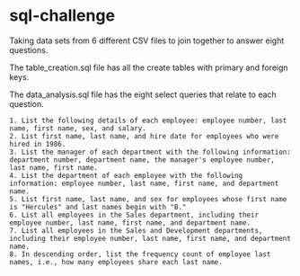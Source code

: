 # sql-challenge

Taking data sets from 6 different CSV files to join together to answer eight questions.

The table_creation.sql file has all the create tables with primary and foreign keys.

The data_analysis.sql file has the eight select queries that relate to each question.

	1. List the following details of each employee: employee number, last name, first name, sex, and salary.
	2. List first name, last name, and hire date for employees who were hired in 1986.
	3. List the manager of each department with the following information: department number, department name, the manager's employee number, last name, first name.
	4. List the department of each employee with the following information: employee number, last name, first name, and department name.
	5. List first name, last name, and sex for employees whose first name is "Hercules" and last names begin with "B."
	6. List all employees in the Sales department, including their employee number, last name, first name, and department name.
	7. List all employees in the Sales and Development departments, including their employee number, last name, first name, and department name.
	8. In descending order, list the frequency count of employee last names, i.e., how many employees share each last name.